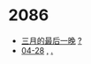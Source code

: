 ﻿# 2086
- [三月的最后一晚](https://eyedeng.github.io/learn-web/z/en-01-三月的最后一晚.html) [?](https://eyedeng.github.io/learn-web/z/en-01-三月的最后一晚)
- [04-28](https://eyedeng.github.io/learn-web/z/en-04-28.html) [,](https://eyedeng.github.io/learn-web/z/en-04-28) [.](https://eyedeng.github.io/learn-web/z/en-04-28.md)
